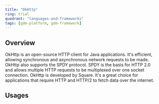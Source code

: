 ```yaml
---
title: "OkHttp"
ring: trial
quadrant: "languages-and-frameworks"
tags: [gdm-platform, gdm-framework]
---
```


## Overview
OkHttp is an open-source HTTP client for Java applications. It's efficient, allowing synchronous and asynchronous network requests to be made. OkHttp also supports the SPDY protocol. SPDY is the basis for HTTP 2.0 and allows multiple HTTP requests to be multiplexed over one socket connection. OkHttp is developed by Square. It's a great choice for applications that require HTTP and HTTP/2 to fetch data over the internet.

## Usages
